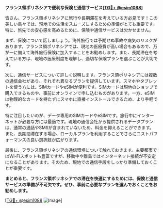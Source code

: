 **フランス領ポリネシアで便利な保険と通信サービス[[TG💪+ @esim1088](https://t.me/s/esim1088)]**

皆さん、フランス領ポリネシアに旅行や長期滞在を考えている方必見です！この美しい島々では、現地での生活をスムーズにするための準備がとても重要です。特に、旅先での安心感を高めるために、保険や通信サービスは欠かせません。

まず、保険について話しましょう。海外旅行では予期せぬ事故や病気のリスクがあります。フランス領ポリネシアでは、現地の医療費が高い場合もあるので、万が一に備えて海外旅行保険に加入することをお勧めします。また、長期滞在を考えている方は、現地の医療制度を理解し、適切な保険プランを選ぶことが大切です。

次に、通信サービスについて詳しく説明します。フランス領ポリネシアには複数の通信会社があり、それぞれ異なるプランを提供しています。スマホやタブレットを使う方には、SIMカードやeSIMが便利です。SIMカードは現地のショップで購入できるものや、事前にオンラインで申し込むものがあります。一方、eSIMは物理的なカードを持たずにスマホに直接インストールできるため、より手軽です。

特に注目したいのが、データ専用のSIMカードやeSIMです。旅行中にインターネットが必要な方には最適です。現地の通信会社から提供されるデータプランは、通常の通話やSMSが含まれていないため、料金を抑えることができます。また、長期間滞在する場合、ローカルプランを利用することでさらにコストパフォーマンスの良い選択肢が広がります。

最後に、フランス領ポリネシアの通信環境について触れておきます。主要都市ではWi-Fiスポットも豊富ですが、移動中や離島ではインターネット接続が不安定になることがあります。そのため、現地での通信手段をしっかり準備しておくことが重要です。

**まとめると、フランス領ポリネシアでの滞在を快適にするためには、保険と通信サービスの準備が不可欠です。ぜひ、事前に必要なプランを選んでおくことをお勧めします。**

[[TG💪+ @esim1088](https://t.me/s/esim1088) ![Image](https://i.postimg.cc/Y0z9fWf4/image.png)]